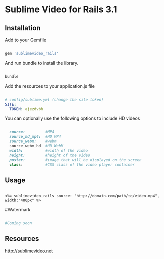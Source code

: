# Sublime Video for Rails 3.1 

## Installation

Add to your Gemfile

```ruby

gem 'sublimevideo_rails'

```

And run bundle to install the library.

```ruby

bundle

```

Add the resources to your application.js file

```yaml

# config/sublime.yml (change the site token)
SITE:
  TOKEN: ajezdvbh 
```

You can optionally use the following options to include HD videos

```ruby

  source:         #MP4
  source_hd_mp4:  #HD MP4
  source_webm:    #webm 
  source_webm_hd  #HD WebM
  width:          #width of the video
  height:         #height of the video
  poster:         #image that will be displayed on the screen
  class:          #CSS class of the video player container

```

## Usage

```erb

<%= sublimevideo_rails source: "http://domain.com/path/to/video.mp4", width:"400px" %>

```

#Watermark
```ruby

#Coming soon

```

## Resources
http://sublimevideo.net
